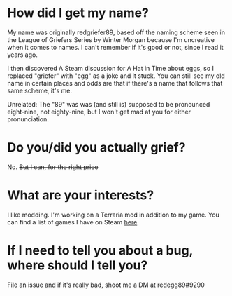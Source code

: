# How did I get my name?

My name was originally redgriefer89, based off the naming scheme seen in the League of Griefers Series by Winter Morgan because I'm uncreative when it comes to names. I can't remember if it's good or not, since I read it years ago. 

I then discovered A Steam discussion for A Hat in Time about eggs, so I replaced "griefer" with "egg" as a joke and it stuck. You can still see my old name in certain places and odds are that if there's a name that follows that same scheme, it's me.

Unrelated: The "89" was was (and still is) supposed to be pronounced eight-nine, not eighty-nine, but I won't get mad at you for either pronunciation.

# Do you/did you actually grief?

No. ~~But I can, for the right price~~

# What are your interests?

I like modding. I'm working on a Terraria mod in addition to my game. You can find a list of games I have on Steam [here](https://steamcommunity.com/id/redgriefer89/games/?tab=all&sort=playtime)

# If I need to tell you about a bug, where should I tell you?

File an issue and if it's really bad, shoot me a DM at redegg89#9290
